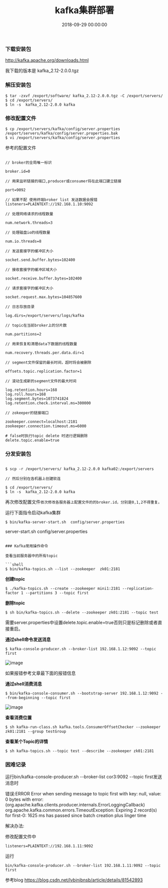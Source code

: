 ﻿---
layout: post
title: kafka集群部署
date: 2018-09-29 00:00:00
categories: 大数据
tags: Kafka
---

### 下载安装包

http://kafka.apache.org/downloads.html

我下载的版本是 kafka_2.12-2.0.0.tgz

### 解压安装包

```shell
$ tar -zxvf /export/software/ kafka_2.12-2.0.0.tgz -C /export/servers/
$ cd /export/servers/
$ ln -s  kafka_2.12-2.0.0 kafka
```

### 修改配置文件

```shell
$ cp /export/servers/kafka/config/server.properties /export/servers/kafka/config/server.properties.bak
$ vi /export/servers/kafka/config/server.properties
```

参考的配置文件

```shell

// broker的全局唯一标识

broker.id=0

// 用来监听链接的端口,producer或consumer将在此端口建立链接

port=9092

// 如果不配 使用终端broker list 发送数据会报错
listeners=PLAINTEXT://192.168.1.10:9092

// 处理网络请求的线程数量

num.network.threads=3

// 处理磁盘io的线程数量

num.io.threads=8

// 发送套接字的缓冲区大小

socket.send.buffer.bytes=102400

// 接收套接字的缓冲区域大小

socket.receive.buffer.bytes=102400

// 请求套接字的缓冲区大小

socket.request.max.bytes=104857600

// 日志存放目录

log.dirs=/export/servers/logs/kafka

// topic在当前broker上的分片数

num.partitions=2

// 用来恢复和清理data下数据的线程数量

num.recovery.threads.per.data.dir=1

// segment文件保留的最长时间，超时将会被删除

offsets.topic.replication.factor=1

// 滚动生成新的segment文件的最大时间

log.retention.hours=168
log.roll.hours=168
log.segment.bytes=1073741824
log.retention.check.interval.ms=300000

// zokeeper的链接端口

zookeeper.connect=localhost:2181
zookeeper.connection.timeout.ms=6000

# false时执行topic delete 时进行逻辑删除
delete.topic.enable=true

```

### 分发安装包

```shell

$ scp -r /export/servers/ kafka_2.12-2.0.0 kafka02:/export/servers

// 然后分别在各机器上创建软连

$ cd /export/servers/
$ ln -s  kafka_2.12-2.0.0 kafka

```

再次修改配置文件``依次修改各服务器上配置文件的的broker.id，分别是0,1,2不得重复。``

运行下面指令启动kafka集群

```shell
$ bin/kafka-server-start.sh  config/server.properties
```
server-start.sh  config/server.properties
```

### Kafka常用操作命令

查看当前服务器中的所有topic

```shell
$ bin/kafka-topics.sh --list --zookeeper  zk01:2181
```

**创建topic**

```shell
$ ./kafka-topics.sh --create --zookeeper mini1:2181 --replication-factor 1 --partitions 3 --topic first
```

**删除topic**

```shell
$ sh bin/kafka-topics.sh --delete --zookeeper zk01:2181 --topic test
```

需要server.properties中设置delete.topic.enable=true否则只是标记删除或者直接重启。

**通过shell命令发送消息**

```shell
$ kafka-console-producer.sh --broker-list 192.168.1.12:9092 --topic first
```

![image](zyhuploaderror123)

如果报错参考文章最下面的报错信息

**通过shell消费消息**

```shell
$ bin/kafka-console-consumer.sh --bootstrap-server 192.168.1.12:9092 --from-beginning --topic first
```
![image](zyhuploaderror123)

**查看消费位置**

```shell
$ sh kafka-run-class.sh kafka.tools.ConsumerOffsetChecker --zookeeper zk01:2181 --group testGroup
```

**查看某个Topic的详情**

```shell
$ sh kafka-topics.sh --topic test --describe --zookeeper zk01:2181
```

### 困难记录

运行bin/kafka-console-producer.sh --broker-list cor3:9092 --topic first发送消息时

错误:ERROR Error when sending message to topic first with key: null, value: 0 bytes with error: (org.apache.kafka.clients.producer.internals.ErrorLoggingCallback)
org.apache.kafka.common.errors.TimeoutException: Expiring 2 record(s) for first-0: 1625 ms has passed since batch creation plus linger time

解决办法:

修改配置文件中 

```shell
listeners=PLAINTEXT://192.168.1.11:9092
```

运行

```shell
bin/kafka-console-producer.sh --broker-list 192.168.1.11:9092 --topic first
```

参考blog https://blog.csdn.net/lvbinibnsb/article/details/81542893